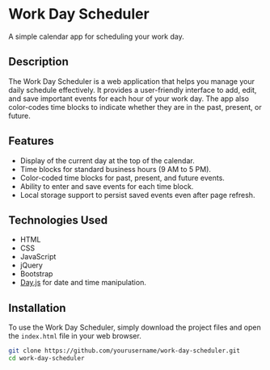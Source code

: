
# Work Day Scheduler

A simple calendar app for scheduling your work day.


## Description

The Work Day Scheduler is a web application that helps you manage your daily schedule effectively. It provides a user-friendly interface to add, edit, and save important events for each hour of your work day. The app also color-codes time blocks to indicate whether they are in the past, present, or future.

## Features

- Display of the current day at the top of the calendar.
- Time blocks for standard business hours (9 AM to 5 PM).
- Color-coded time blocks for past, present, and future events.
- Ability to enter and save events for each time block.
- Local storage support to persist saved events even after page refresh.


## Technologies Used

- HTML
- CSS
- JavaScript
- jQuery
- Bootstrap
- [Day.js](https://github.com/iamkun/dayjs) for date and time manipulation.

## Installation

To use the Work Day Scheduler, simply download the project files and open the `index.html` file in your web browser.

```bash
git clone https://github.com/yourusername/work-day-scheduler.git
cd work-day-scheduler